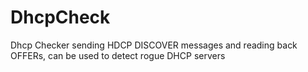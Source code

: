 DhcpCheck
=========

Dhcp Checker sending HDCP DISCOVER messages and reading back OFFERs, can be used to detect rogue DHCP servers
